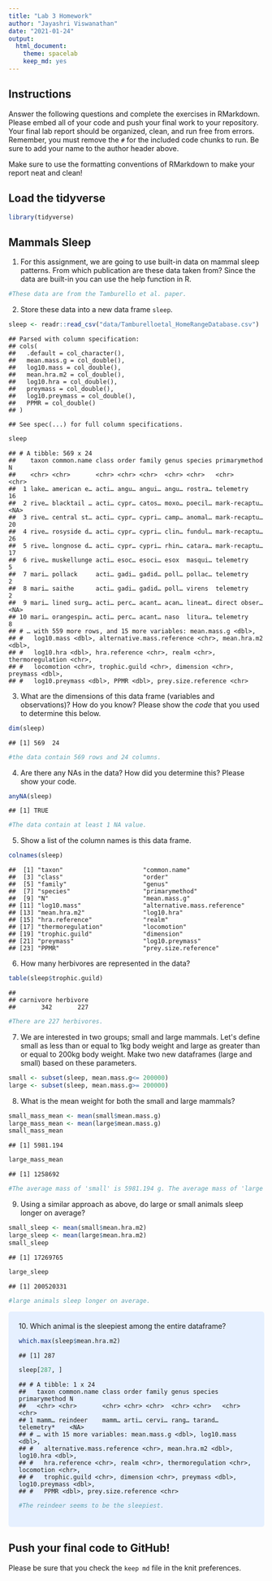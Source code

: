 ```yaml
---
title: "Lab 3 Homework"
author: "Jayashri Viswanathan"
date: "2021-01-24"
output:
  html_document: 
    theme: spacelab
    keep_md: yes
---
```


## Instructions
Answer the following questions and complete the exercises in RMarkdown. Please embed all of your code and push your final work to your repository. Your final lab report should be organized, clean, and run free from errors. Remember, you must remove the `#` for the included code chunks to run. Be sure to add your name to the author header above.  

Make sure to use the formatting conventions of RMarkdown to make your report neat and clean!  

## Load the tidyverse

```r
library(tidyverse)
```

## Mammals Sleep
1. For this assignment, we are going to use built-in data on mammal sleep patterns. From which publication are these data taken from? Since the data are built-in you can use the help function in R.

```r
#These data are from the Tamburello et al. paper. 
```

2. Store these data into a new data frame `sleep`.

```r
sleep <- readr::read_csv("data/Tamburelloetal_HomeRangeDatabase.csv") 
```

```
## Parsed with column specification:
## cols(
##   .default = col_character(),
##   mean.mass.g = col_double(),
##   log10.mass = col_double(),
##   mean.hra.m2 = col_double(),
##   log10.hra = col_double(),
##   preymass = col_double(),
##   log10.preymass = col_double(),
##   PPMR = col_double()
## )
```

```
## See spec(...) for full column specifications.
```

```r
sleep
```

```
## # A tibble: 569 x 24
##    taxon common.name class order family genus species primarymethod N    
##    <chr> <chr>       <chr> <chr> <chr>  <chr> <chr>   <chr>         <chr>
##  1 lake… american e… acti… angu… angui… angu… rostra… telemetry     16   
##  2 rive… blacktail … acti… cypr… catos… moxo… poecil… mark-recaptu… <NA> 
##  3 rive… central st… acti… cypr… cypri… camp… anomal… mark-recaptu… 20   
##  4 rive… rosyside d… acti… cypr… cypri… clin… fundul… mark-recaptu… 26   
##  5 rive… longnose d… acti… cypr… cypri… rhin… catara… mark-recaptu… 17   
##  6 rive… muskellunge acti… esoc… esoci… esox  masqui… telemetry     5    
##  7 mari… pollack     acti… gadi… gadid… poll… pollac… telemetry     2    
##  8 mari… saithe      acti… gadi… gadid… poll… virens  telemetry     2    
##  9 mari… lined surg… acti… perc… acant… acan… lineat… direct obser… <NA> 
## 10 mari… orangespin… acti… perc… acant… naso  litura… telemetry     8    
## # … with 559 more rows, and 15 more variables: mean.mass.g <dbl>,
## #   log10.mass <dbl>, alternative.mass.reference <chr>, mean.hra.m2 <dbl>,
## #   log10.hra <dbl>, hra.reference <chr>, realm <chr>, thermoregulation <chr>,
## #   locomotion <chr>, trophic.guild <chr>, dimension <chr>, preymass <dbl>,
## #   log10.preymass <dbl>, PPMR <dbl>, prey.size.reference <chr>
```

3. What are the dimensions of this data frame (variables and observations)? How do you know? Please show the *code* that you used to determine this below.  

```r
dim(sleep)
```

```
## [1] 569  24
```

```r
#the data contain 569 rows and 24 columns. 
```

4. Are there any NAs in the data? How did you determine this? Please show your code.  

```r
anyNA(sleep)
```

```
## [1] TRUE
```

```r
#The data contain at least 1 NA value. 
```

5. Show a list of the column names is this data frame.

```r
colnames(sleep)
```

```
##  [1] "taxon"                      "common.name"               
##  [3] "class"                      "order"                     
##  [5] "family"                     "genus"                     
##  [7] "species"                    "primarymethod"             
##  [9] "N"                          "mean.mass.g"               
## [11] "log10.mass"                 "alternative.mass.reference"
## [13] "mean.hra.m2"                "log10.hra"                 
## [15] "hra.reference"              "realm"                     
## [17] "thermoregulation"           "locomotion"                
## [19] "trophic.guild"              "dimension"                 
## [21] "preymass"                   "log10.preymass"            
## [23] "PPMR"                       "prey.size.reference"
```

6. How many herbivores are represented in the data?  

```r
table(sleep$trophic.guild)
```

```
## 
## carnivore herbivore 
##       342       227
```

```r
#There are 227 herbivores. 
```

7. We are interested in two groups; small and large mammals. Let's define small as less than or equal to 1kg body weight and large as greater than or equal to 200kg body weight. Make two new dataframes (large and small) based on these parameters.

```r
small <- subset(sleep, mean.mass.g<= 200000)
large <- subset(sleep, mean.mass.g>= 200000)
```

8. What is the mean weight for both the small and large mammals?

```r
small_mass_mean <- mean(small$mean.mass.g)
large_mass_mean <- mean(large$mean.mass.g)
small_mass_mean
```

```
## [1] 5981.194
```

```r
large_mass_mean
```

```
## [1] 1258692
```

```r
#The average mass of 'small' is 5981.194 g. The average mass of 'large' is 1258692 g. 
```



9. Using a similar approach as above, do large or small animals sleep longer on average?  

```r
small_sleep <- mean(small$mean.hra.m2)
large_sleep <- mean(large$mean.hra.m2)
small_sleep
```

```
## [1] 17269765
```

```r
large_sleep
```

```
## [1] 200520331
```

```r
#large animals sleep longer on average. 
```



<style>
div.blue { background-color:#e6f0ff; border-radius: 5px; padding: 20px;}
</style>
<div class = "blue">
10. Which animal is the sleepiest among the entire dataframe?

```r
which.max(sleep$mean.hra.m2)
```

```
## [1] 287
```

```r
sleep[287, ]
```

```
## # A tibble: 1 x 24
##   taxon common.name class order family genus species primarymethod N    
##   <chr> <chr>       <chr> <chr> <chr>  <chr> <chr>   <chr>         <chr>
## 1 mamm… reindeer    mamm… arti… cervi… rang… tarand… telemetry*    <NA> 
## # … with 15 more variables: mean.mass.g <dbl>, log10.mass <dbl>,
## #   alternative.mass.reference <chr>, mean.hra.m2 <dbl>, log10.hra <dbl>,
## #   hra.reference <chr>, realm <chr>, thermoregulation <chr>, locomotion <chr>,
## #   trophic.guild <chr>, dimension <chr>, preymass <dbl>, log10.preymass <dbl>,
## #   PPMR <dbl>, prey.size.reference <chr>
```

```r
#The reindeer seems to be the sleepiest. 
```
</div>

## Push your final code to GitHub!
Please be sure that you check the `keep md` file in the knit preferences.   
